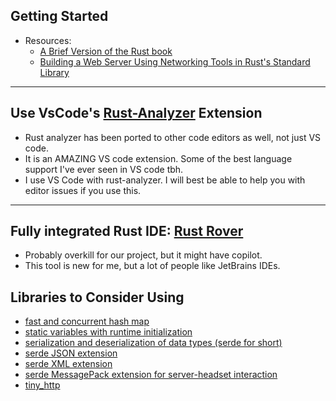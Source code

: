 ## Getting Started

* Resources:
  * [A Brief Version of the Rust book](https://stevedonovan.github.io/rust-gentle-intro/1-basics.html)
  * [Building a Web Server Using Networking Tools in Rust's Standard Library](https://stevedonovan.github.io/rust-gentle-intro/1-basics.html)

---

## Use VsCode's [Rust-Analyzer](https://rust-analyzer.github.io/) Extension

* Rust analyzer has been ported to other code editors as well, not just VS code.
* It is an AMAZING VS code extension. Some of the best language support I've ever seen in VS code tbh.
* I use VS Code with rust-analyzer. I will best be able to help you with editor issues if you use this.

---

## Fully integrated Rust IDE: [**Rust Rover**](https://www.jetbrains.com/rust/)

* Probably overkill for our project, but it might have copilot.
* This tool is new for me, but a lot of people like JetBrains IDEs.

## Libraries to Consider Using

* [fast and concurrent hash map](https://crates.io/crates/dashmap)
* [static variables with runtime initialization](https://crates.io/crates/lazy_static)
* [serialization and deserialization of data types (serde for short)](https://crates.io/crates/serde)
* [serde JSON extension](https://crates.io/crates/serde_json)
* [serde XML extension](https://crates.io/crates/serde_xml)
* [serde MessagePack extension for server-headset interaction](https://lib.rs/crates/rmp-serde)
* [tiny_http](https://docs.rs/tiny_http/latest/tiny_http/)